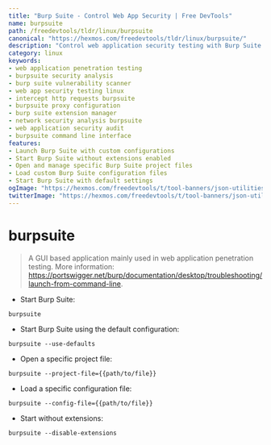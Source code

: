 ```yaml
---
title: "Burp Suite - Control Web App Security | Free DevTools"
name: burpsuite
path: /freedevtools/tldr/linux/burpsuite
canonical: "https://hexmos.com/freedevtools/tldr/linux/burpsuite/"
description: "Control web application security testing with Burp Suite. Analyze requests, intercept traffic, and identify vulnerabilities. Free online tool, no registration required."
category: linux
keywords:
- web application penetration testing
- burpsuite security analysis
- burp suite vulnerability scanner
- web app security testing linux
- intercept http requests burpsuite
- burpsuite proxy configuration
- burp suite extension manager
- network security analysis burpsuite
- web application security audit
- burpsuite command line interface
features:
- Launch Burp Suite with custom configurations
- Start Burp Suite without extensions enabled
- Open and manage specific Burp Suite project files
- Load custom Burp Suite configuration files
- Start Burp Suite with default settings
ogImage: "https://hexmos.com/freedevtools/t/tool-banners/json-utilities-banner.png"
twitterImage: "https://hexmos.com/freedevtools/t/tool-banners/json-utilities-banner.png"
---
```


# burpsuite

> A GUI based application mainly used in web application penetration testing.
> More information: <https://portswigger.net/burp/documentation/desktop/troubleshooting/launch-from-command-line>.

- Start Burp Suite:

`burpsuite`

- Start Burp Suite using the default configuration:

`burpsuite --use-defaults`

- Open a specific project file:

`burpsuite --project-file={{path/to/file}}`

- Load a specific configuration file:

`burpsuite --config-file={{path/to/file}}`

- Start without extensions:

`burpsuite --disable-extensions`
